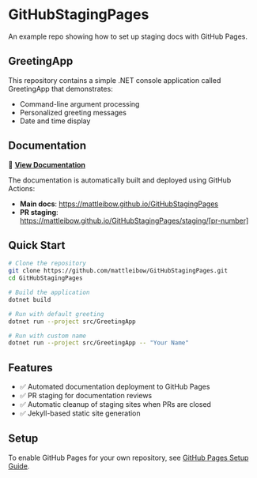 # GitHubStagingPages

An example repo showing how to set up staging docs with GitHub Pages.

## GreetingApp

This repository contains a simple .NET console application called GreetingApp that demonstrates:
- Command-line argument processing
- Personalized greeting messages
- Date and time display

## Documentation

📖 **[View Documentation](https://mattleibow.github.io/GitHubStagingPages)**

The documentation is automatically built and deployed using GitHub Actions:
- **Main docs**: https://mattleibow.github.io/GitHubStagingPages
- **PR staging**: https://mattleibow.github.io/GitHubStagingPages/staging/[pr-number]

## Quick Start

```bash
# Clone the repository
git clone https://github.com/mattleibow/GitHubStagingPages.git
cd GitHubStagingPages

# Build the application
dotnet build

# Run with default greeting
dotnet run --project src/GreetingApp

# Run with custom name
dotnet run --project src/GreetingApp -- "Your Name"
```

## Features

- ✅ Automated documentation deployment to GitHub Pages
- ✅ PR staging for documentation reviews
- ✅ Automatic cleanup of staging sites when PRs are closed
- ✅ Jekyll-based static site generation

## Setup

To enable GitHub Pages for your own repository, see [GitHub Pages Setup Guide](GITHUB_PAGES_SETUP.md).

